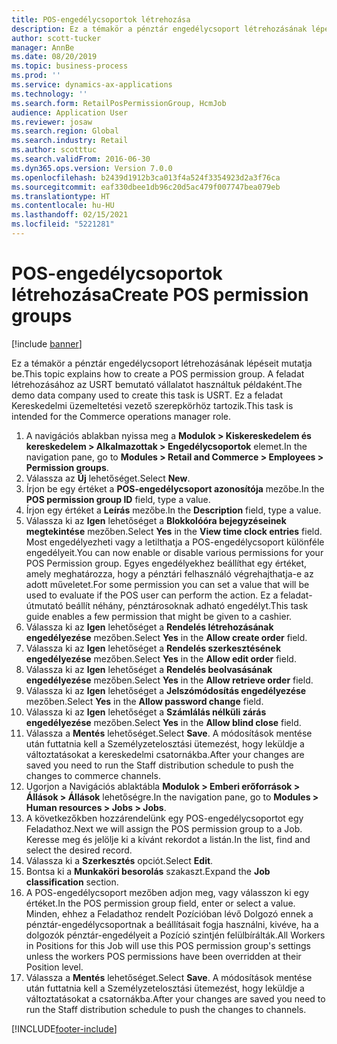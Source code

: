 ```yaml
---
title: POS-engedélycsoportok létrehozása
description: Ez a témakör a pénztár engedélycsoport létrehozásának lépéseit mutatja be.
author: scott-tucker
manager: AnnBe
ms.date: 08/20/2019
ms.topic: business-process
ms.prod: ''
ms.service: dynamics-ax-applications
ms.technology: ''
ms.search.form: RetailPosPermissionGroup, HcmJob
audience: Application User
ms.reviewer: josaw
ms.search.region: Global
ms.search.industry: Retail
ms.author: scotttuc
ms.search.validFrom: 2016-06-30
ms.dyn365.ops.version: Version 7.0.0
ms.openlocfilehash: b2439d1912b3ca013f4a524f3354923d2a3f76ca
ms.sourcegitcommit: eaf330dbee1db96c20d5ac479f007747bea079eb
ms.translationtype: HT
ms.contentlocale: hu-HU
ms.lasthandoff: 02/15/2021
ms.locfileid: "5221281"
---
```

# <a name="create-pos-permission-groups"></a><span data-ttu-id="43a88-103">POS-engedélycsoportok létrehozása</span><span class="sxs-lookup"><span data-stu-id="43a88-103">Create POS permission groups</span></span>

[!include [banner](../includes/banner.md)]

<span data-ttu-id="43a88-104">Ez a témakör a pénztár engedélycsoport létrehozásának lépéseit mutatja be.</span><span class="sxs-lookup"><span data-stu-id="43a88-104">This topic explains how to create a POS permission group.</span></span> <span data-ttu-id="43a88-105">A feladat létrehozásához az USRT bemutató vállalatot használtuk példaként.</span><span class="sxs-lookup"><span data-stu-id="43a88-105">The demo data company used to create this task is USRT.</span></span> <span data-ttu-id="43a88-106">Ez a feladat Kereskedelmi üzemeltetési vezető szerepkörhöz tartozik.</span><span class="sxs-lookup"><span data-stu-id="43a88-106">This task is intended for the Commerce operations manager role.</span></span>

1. <span data-ttu-id="43a88-107">A navigációs ablakban nyissa meg a **Modulok > Kiskereskedelem és kereskedelem > Alkalmazottak > Engedélycsoportok** elemet.</span><span class="sxs-lookup"><span data-stu-id="43a88-107">In the navigation pane, go to **Modules > Retail and Commerce > Employees > Permission groups**.</span></span>
2. <span data-ttu-id="43a88-108">Válassza az **Új** lehetőséget.</span><span class="sxs-lookup"><span data-stu-id="43a88-108">Select **New**.</span></span>
3. <span data-ttu-id="43a88-109">Írjon be egy értéket a **POS-engedélycsoport azonosítója** mezőbe.</span><span class="sxs-lookup"><span data-stu-id="43a88-109">In the **POS permission group ID** field, type a value.</span></span>
4. <span data-ttu-id="43a88-110">Írjon egy értéket a **Leírás** mezőbe.</span><span class="sxs-lookup"><span data-stu-id="43a88-110">In the **Description** field, type a value.</span></span>
5. <span data-ttu-id="43a88-111">Válassza ki az **Igen** lehetőséget a **Blokkolóóra bejegyzéseinek megtekintése** mezőben.</span><span class="sxs-lookup"><span data-stu-id="43a88-111">Select **Yes** in the **View time clock entries** field.</span></span> <span data-ttu-id="43a88-112">Most engedélyezheti vagy a letilthatja a POS-engedélycsoport különféle engedélyeit.</span><span class="sxs-lookup"><span data-stu-id="43a88-112">You can now enable or disable various permissions for your POS Permission group.</span></span> <span data-ttu-id="43a88-113">Egyes engedélyekhez beállíthat egy értéket, amely meghatározza, hogy a pénztári felhasználó végrehajthatja-e az adott műveletet.</span><span class="sxs-lookup"><span data-stu-id="43a88-113">For some permission you can set a value that will be used to evaluate if the POS user can perform the action.</span></span> <span data-ttu-id="43a88-114">Ez a feladat-útmutató beállít néhány, pénztárosoknak adható engedélyt.</span><span class="sxs-lookup"><span data-stu-id="43a88-114">This task guide enables a few permission that might be given to a cashier.</span></span>  
6. <span data-ttu-id="43a88-115">Válassza ki az **Igen** lehetőséget a **Rendelés létrehozásának engedélyezése** mezőben.</span><span class="sxs-lookup"><span data-stu-id="43a88-115">Select **Yes** in the **Allow create order** field.</span></span>
7. <span data-ttu-id="43a88-116">Válassza ki az **Igen** lehetőséget a **Rendelés szerkesztésének engedélyezése** mezőben.</span><span class="sxs-lookup"><span data-stu-id="43a88-116">Select **Yes** in the **Allow edit order** field.</span></span>
8. <span data-ttu-id="43a88-117">Válassza ki az **Igen** lehetőséget a **Rendelés beolvasásának engedélyezése** mezőben.</span><span class="sxs-lookup"><span data-stu-id="43a88-117">Select **Yes** in the **Allow retrieve order** field.</span></span>
9. <span data-ttu-id="43a88-118">Válassza ki az **Igen** lehetőséget a **Jelszómódosítás engedélyezése** mezőben.</span><span class="sxs-lookup"><span data-stu-id="43a88-118">Select **Yes** in the **Allow password change** field.</span></span>
10. <span data-ttu-id="43a88-119">Válassza ki az **Igen** lehetőséget a **Számlálás nélküli zárás engedélyezése** mezőben.</span><span class="sxs-lookup"><span data-stu-id="43a88-119">Select **Yes** in the **Allow blind close** field.</span></span>
11. <span data-ttu-id="43a88-120">Válassza a **Mentés** lehetőséget.</span><span class="sxs-lookup"><span data-stu-id="43a88-120">Select **Save**.</span></span> <span data-ttu-id="43a88-121">A módosítások mentése után futtatnia kell a Személyzetelosztási ütemezést, hogy leküldje a változtatásokat a kereskedelmi csatornákba.</span><span class="sxs-lookup"><span data-stu-id="43a88-121">After your changes are saved you need to run the Staff distribution schedule to push the changes to commerce channels.</span></span> 
12. <span data-ttu-id="43a88-122">Ugorjon a Navigációs ablaktábla **Modulok > Emberi erőforrások > Állások > Állások** lehetőségre.</span><span class="sxs-lookup"><span data-stu-id="43a88-122">In the navigation pane, go to **Modules > Human resources > Jobs > Jobs**.</span></span>
13. <span data-ttu-id="43a88-123">A következőkben hozzárendelünk egy POS-engedélycsoportot egy Feladathoz.</span><span class="sxs-lookup"><span data-stu-id="43a88-123">Next we will assign the POS permission group to a Job.</span></span> <span data-ttu-id="43a88-124">Keresse meg és jelölje ki a kívánt rekordot a listán.</span><span class="sxs-lookup"><span data-stu-id="43a88-124">In the list, find and select the desired record.</span></span>
14. <span data-ttu-id="43a88-125">Válassza ki a **Szerkesztés** opciót.</span><span class="sxs-lookup"><span data-stu-id="43a88-125">Select **Edit**.</span></span>
15. <span data-ttu-id="43a88-126">Bontsa ki a **Munkaköri besorolás** szakaszt.</span><span class="sxs-lookup"><span data-stu-id="43a88-126">Expand the **Job classification** section.</span></span>
16. <span data-ttu-id="43a88-127">A POS-engedélycsoport mezőben adjon meg, vagy válasszon ki egy értéket.</span><span class="sxs-lookup"><span data-stu-id="43a88-127">In the POS permission group field, enter or select a value.</span></span> <span data-ttu-id="43a88-128">Minden, ehhez a Feladathoz rendelt Pozícióban lévő Dolgozó ennek a pénztár-engedélycsoportnak a beállításait fogja használni, kivéve, ha a dolgozók pénztár-engedélyeit a Pozíció szintjén felülbírálták.</span><span class="sxs-lookup"><span data-stu-id="43a88-128">All Workers in Positions for this Job will use this POS permission group's settings unless the workers POS permissions have been overridden at their Position level.</span></span>  
17. <span data-ttu-id="43a88-129">Válassza a **Mentés** lehetőséget.</span><span class="sxs-lookup"><span data-stu-id="43a88-129">Select **Save**.</span></span> <span data-ttu-id="43a88-130">A módosítások mentése után futtatnia kell a Személyzetelosztási ütemezést, hogy leküldje a változtatásokat a csatornákba.</span><span class="sxs-lookup"><span data-stu-id="43a88-130">After your changes are saved you need to run the Staff distribution schedule to push the changes to channels.</span></span>  



[!INCLUDE[footer-include](../../includes/footer-banner.md)]